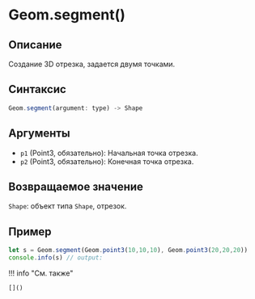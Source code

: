 # Geom.segment()

## Описание
Создание 3D отрезка, задается двумя точками.

## Синтаксис
```javascript
Geom.segment(argument: type) -> Shape
```

## Аргументы
- `p1` (Point3, обязательно): Начальная точка отрезка.
- `p2` (Point3, обязательно): Конечная точка отрезка.

## Возвращаемое значение
`Shape`: объект типа `Shape`, отрезок.

## Пример
```javascript linenums="1"
let s = Geom.segment(Geom.point3(10,10,10), Geom.point3(20,20,20))
console.info(s) // output:
```

!!! info "См. также"

    []()

